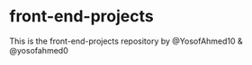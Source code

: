 # front-end-projects
This is the front-end-projects repository by @YosofAhmed10 &amp;  @yosofahmed0
